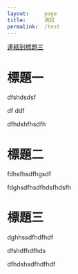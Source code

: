 ```yaml
---
layout:     page
title:      測試
permalink:  /test
---
```




[連結到標題三](#標題三)






# 標題一 #

dfshdsdsf



df
ddf






dfhdshfhsdfh





# 標題二 #






fdhsfhsdfhgsdf







fdghsdfhsdfhdsfhdsfh







# 標題三 #


dghhssdfhdfhdf




dfshdfhdfhds




dfhdshsdfhdfhdf

